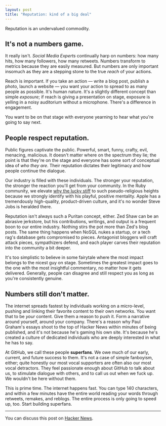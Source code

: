 ```yaml
---
layout: post
title: "Reputation: kind of a big deal"
---
```


Reputation is an undervalued commodity.

## It's not a numbers game.

It really isn't. _Social Media Experts_ continually harp on numbers: how many
hits, how many followers, how many retweets. Numbers transform to metrics
because they are easily measured. But numbers are only important insomuch as
they are a stepping stone to the true *reach* of your actions.

Reach is important. If you take an action — write a blog post, publish a photo,
launch a website — you want your action to spread to as many people as
possible. It's human nature. It's a slightly different concept than simple
*exposure*; if reach is giving a presentation on stage, exposure is yelling in
a noisy auditorium without a microphone. There's a difference in engagement.

You want to be on that stage with everyone yearning to hear what you're going
to say next.

## People respect reputation.

Public figures captivate the public. Powerful, smart, funny, crafty, evil,
menacing, malicious. It doesn't matter where on the spectrum they lie; the
point is that they're on the stage and everyone has some sort of conceptual
idea of *who they are*. Their reputation dictates their legitimacy and how
people continue the dialogue.

Our industry is filled with these individuals. The stronger your reputation,
the stronger the reaction you'll get from your community. In the Ruby
community, we elevate [why the lucky stiff](http://en.wikipedia.org/wiki/Why_the_lucky_stiff)
to such pseudo-religious heights because we strongly identify with his playful,
positive mentality. Apple has a tremendously high-quality, product-driven 
culture, and it's no wonder Steve Jobs is heralded there.

Reputation isn't always such a Puritan concept, either. Zed Shaw can be an
abrasive jerkstore, but his contributions, writings, and output is a frequent
boon to our entire industry. Nothing stirs the pot more than Zed's blog posts.
The same thing happens when NoSQL nukes a startup, or a tech rag's database
gets compromised to pieces. Antagonist bloggers will craft attack pieces,
sympathizers defend, and each player carves their reputation into the community
a bit deeper.

It's too simplistic to believe in some fairytale where the most impact belongs
to the nicest guy on stage. Sometimes the greatest impact goes to the one with
the most insightful commentary, no matter how it gets delivered. Generally,
people can disagree and still respect you as long as you're consistently
genuine.

## Numbers still don't matter.

The internet spreads fastest by individuals working on a micro-level, pushing
and linking their favorite content to their own networks. You want that to be
*your* content. Give them a reason to push it. Form a narrative around yourself,
around your company. There's a reason why Paul Graham's essays shoot to the top
of Hacker News within minutes of being published, and it's not because he's
gaming his own site. It's because he's created a culture of dedicated
individuals who are deeply interested in what he has to say.

At GitHub, we call these people **superfans**. We owe much of our early, current,
and future success to them. It's not a case of simple fanboyism, either; quite
honestly our most vocal supporters are often also our most vocal detractors.
They feel passionate enough about GitHub to talk about us, to stimulate
dialogue with others, and to call us out when we fuck up. We wouldn't be here
without them. 

This is prime time. The internet happens fast. You can type 140 characters, and
within a few minutes have the entire world reading your words through retweets,
remakes, and reblogs. The entire process is only going to speed up, too. Start
building superfans.

- - -

You can discuss this post on [Hacker News](http://zachholman.com/2010/12/reputation/).
